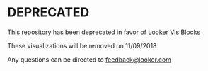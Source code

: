 # DEPRECATED
This repository has been deprecated in favor of [Looker Vis Blocks](https://looker.com/platform/blocks/directory/search#stq=viz&stp=1)

These visualizations will be removed on 11/09/2018

Any questions can be directed to feedback@looker.com
